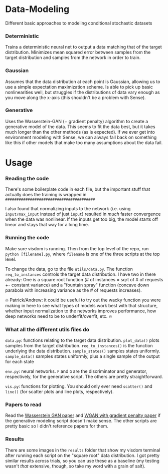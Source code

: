 # Data-Modeling
Different basic approaches to modeling conditional stochastic datasets


### Deterministic
Trains a deterministic neural net to output a data matching that of the target distribution. Minimizes mean squared error between samples from the target distribution and samples from the network in order to train.


### Gaussian
Assumes that the data distribution at each point is Gaussian, allowing us to use a simple expectation maximization scheme. Is able to pick up basic nonlinearities well, but struggles if the distributions of data vary enough as you move along the x-axis (this shouldn't be a problem with Sense).


### Generative
Uses the Wasserstein-GAN (+ gradient penalty) algorithm to create a generative model of the data. This seems to fit the data best, but it takes much longer than the other methods (as is expected). If we ever get into environment modeling with Sense, we can always fall back on something like this if other models that make too many assumptions about the data fail.




# Usage

### Reading the code
There's some boilerplate code in each file, but the important stuff that actually does the training is wrapped in `########################################`

I also found that normalizing inputs to the network (i.e. using `input/max_input` instead of just `input`) resulted in *much* faster convergence when the data was nonlinear. If the inputs get too big, the model starts off linear and stays that way for a long time.


### Running the code
Make sure visdom is running. Then from the top level of the repo, run `python [filename].py`, where `filename` is one of the three scripts at the top level.

To change the data, go to the file `utils/data.py`. The function `req_to_instances` controls the target data distribution. I have two in there already: One is a square root function (# of instances = sqrt of # of requests +- constant variance) and a "fountain spray" function (concave down parabola with increasing variance as the # of requests increases).

:fire: Patrick/Andrew: it could be useful to try out the wacky function you were making in here to see what types of models work best with that structure, whether input normalization to the networks improves performance, how deep networks need to be to underfit/overfit, etc. :fire:


### What all the different utils files do
`data.py`: functions relating to the target data distribution. `plot_data()` plots samples from the target distribution. `req_to_instances()` is the function underlying the data distribution. `sample_states()` samples states uniformly. `sample_data()` samples states uniformly, plus a single sample of the output for each state

`env.py`: neural networks. `F` and `G` are the discriminator and generator, respectively, for the generative script. The others are pretty straightforward.

`vis.py`: functions for plotting. You should only ever need `scatter()` and `line()` (for scatter plots and line plots, respectively).


### Papers to read
Read the [Wasserstein GAN paper](https://arxiv.org/abs/1701.07875) and [WGAN with gradient penalty paper](https://arxiv.org/abs/1704.00028) if the generative modeling script doesn't make sense. The other scripts are pretty basic so I didn't reference papers for them.


### Results
There are some images in the `results` folder that show my visdom terminal after running each script on the "square root" data distribution. I got pretty similar results across trials, so you can use these as a baseline (my testing wasn't *that* extensive, though, so take my word with a grain of salt).